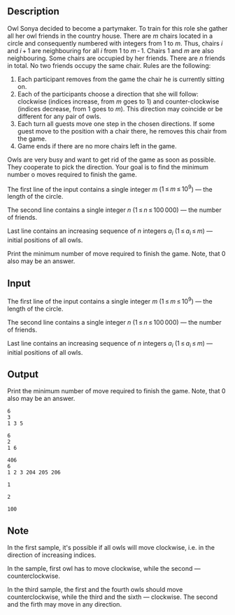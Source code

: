 ## Description

<div><p>Owl Sonya decided to become a partymaker. To train for this role she gather all her owl friends in the country house. There are <span class="tex-span"><i>m</i></span> chairs located in a circle and consequently numbered with integers from <span class="tex-span">1</span> to <span class="tex-span"><i>m</i></span>. Thus, chairs <span class="tex-span"><i>i</i></span> and <span class="tex-span"><i>i</i> + 1</span> are neighbouring for all <span class="tex-span"><i>i</i></span> from <span class="tex-span">1</span> to <span class="tex-span"><i>m</i> - 1</span>. Chairs <span class="tex-span">1</span> and <span class="tex-span"><i>m</i></span> are also neighbouring. Some chairs are occupied by her friends. There are <span class="tex-span"><i>n</i></span> friends in total. No two friends occupy the same chair. Rules are the following:</p><ol> <li> Each participant removes from the game the chair he is currently sitting on. </li><li> Each of the participants choose a direction that she will follow: clockwise (indices increase, from <span class="tex-span"><i>m</i></span> goes to <span class="tex-span">1</span>) and counter-clockwise (indices decrease, from <span class="tex-span">1</span> goes to <span class="tex-span"><i>m</i></span>). This direction may coincide or be different for any pair of owls. </li><li> Each turn all guests move one step in the chosen directions. If some guest move to the position with a chair there, he removes this chair from the game. </li><li> Game ends if there are no more chairs left in the game. </li></ol><p>Owls are very busy and want to get rid of the game as soon as possible. They cooperate to pick the direction. Your goal is to find the minimum number o moves required to finish the game.</p></div><div class="input-specification"><p>The first line of the input contains a single integer <span class="tex-span"><i>m</i></span> (<span class="tex-span">1 ≤ <i>m</i> ≤ 10<sup class="upper-index">9</sup></span>)&nbsp;— the length of the circle.</p><p>The second line contains a single integer <span class="tex-span"><i>n</i></span> (<span class="tex-span">1 ≤ <i>n</i> ≤ 100 000</span>)&nbsp;— the number of friends.</p><p>Last line contains an increasing sequence of <span class="tex-span"><i>n</i></span> integers <span class="tex-span"><i>a</i><sub class="lower-index"><i>i</i></sub></span> (<span class="tex-span">1 ≤ <i>a</i><sub class="lower-index"><i>i</i></sub> ≤ <i>m</i></span>)&nbsp;— initial positions of all owls.</p></div><div class="output-specification"><p>Print the minimum number of move required to finish the game. Note, that <span class="tex-span">0</span> also may be an answer.</p></div>

## Input

<p>The first line of the input contains a single integer <span class="tex-span"><i>m</i></span> (<span class="tex-span">1 ≤ <i>m</i> ≤ 10<sup class="upper-index">9</sup></span>)&nbsp;— the length of the circle.</p><p>The second line contains a single integer <span class="tex-span"><i>n</i></span> (<span class="tex-span">1 ≤ <i>n</i> ≤ 100 000</span>)&nbsp;— the number of friends.</p><p>Last line contains an increasing sequence of <span class="tex-span"><i>n</i></span> integers <span class="tex-span"><i>a</i><sub class="lower-index"><i>i</i></sub></span> (<span class="tex-span">1 ≤ <i>a</i><sub class="lower-index"><i>i</i></sub> ≤ <i>m</i></span>)&nbsp;— initial positions of all owls.</p>

## Output

<p>Print the minimum number of move required to finish the game. Note, that <span class="tex-span">0</span> also may be an answer.</p>





```input1
6
3
1 3 5

```




```input2
6
2
1 6

```




```input3
406
6
1 2 3 204 205 206

```




```output1
1

```




```output2
2

```




```output3
100

```



## Note

<p>In the first sample, it's possible if all owls will move clockwise, i.e. in the direction of increasing indices.</p><p>In the sample, first owl has to move clockwise, while the second&nbsp;— counterclockwise.</p><p>In the third sample, the first and the fourth owls should move counterclockwise, while the third and the sixth&nbsp;— clockwise. The second and the firth may move in any direction.</p>
